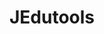 ---
title: JEdutools

event: '#코딩 #클라우드 #JBNU'
event_url: https://jedutools.jbnu.ac.kr/

location: 전북대학교 SW중심대학사업단
address:
  street: 백제대로 567
  city: 전주시 덕진구
  region: 전라북도
  postcode: '54896'
  country: 대한민국

summary: 학과 소개
jedutools 소개: 'JEduTools는 재학생들이 직접 참여하여 개발하는 전북대학교의 SW 교육을 위한 학습 플랫폼입니다. 실제 사용하는 SW 도구 개발에 기여하며 실전적인 경험을 쌓고, 오픈소스 기여 문화를 통해 함께 성장합니다.
'



image:
  filename: jedutool.jpg
  focal_point: Right

---